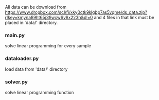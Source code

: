 All data can be download from https://www.dropbox.com/scl/fi/xky0ctk9klgbp7as5vqme/ds_data.zip?rlkey=kmyna89ht65j39wcw6v9x223h&dl=0 
and 4 files in that link must be placed in 'data/' directory.

### main.py

solve linear programming for every sample

### dataloader.py 

load data from 'data/' directory

### solver.py

solve linear programming function
